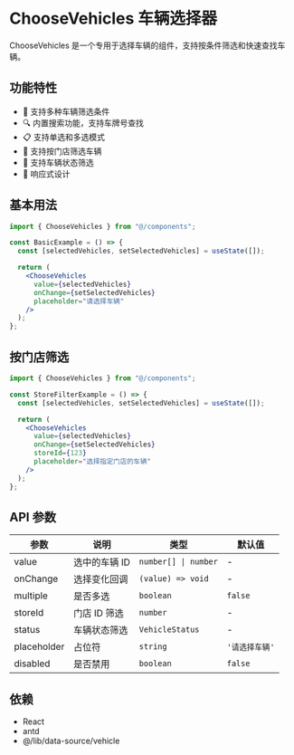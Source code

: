 # ChooseVehicles 车辆选择器

ChooseVehicles 是一个专用于选择车辆的组件，支持按条件筛选和快速查找车辆。

## 功能特性

- 🚗 支持多种车辆筛选条件
- 🔍 内置搜索功能，支持车牌号查找
- 📋 支持单选和多选模式
- 🏪 支持按门店筛选车辆
- 🔄 支持车辆状态筛选
- 📱 响应式设计

## 基本用法

```jsx
import { ChooseVehicles } from "@/components";

const BasicExample = () => {
  const [selectedVehicles, setSelectedVehicles] = useState([]);

  return (
    <ChooseVehicles
      value={selectedVehicles}
      onChange={setSelectedVehicles}
      placeholder="请选择车辆"
    />
  );
};
```

## 按门店筛选

```jsx
import { ChooseVehicles } from "@/components";

const StoreFilterExample = () => {
  const [selectedVehicles, setSelectedVehicles] = useState([]);

  return (
    <ChooseVehicles
      value={selectedVehicles}
      onChange={setSelectedVehicles}
      storeId={123}
      placeholder="选择指定门店的车辆"
    />
  );
};
```

## API 参数

| 参数        | 说明          | 类型                 | 默认值         |
| ----------- | ------------- | -------------------- | -------------- |
| value       | 选中的车辆 ID | `number[] \| number` | -              |
| onChange    | 选择变化回调  | `(value) => void`    | -              |
| multiple    | 是否多选      | `boolean`            | `false`        |
| storeId     | 门店 ID 筛选  | `number`             | -              |
| status      | 车辆状态筛选  | `VehicleStatus`      | -              |
| placeholder | 占位符        | `string`             | `'请选择车辆'` |
| disabled    | 是否禁用      | `boolean`            | `false`        |

## 依赖

- React
- antd
- @/lib/data-source/vehicle
